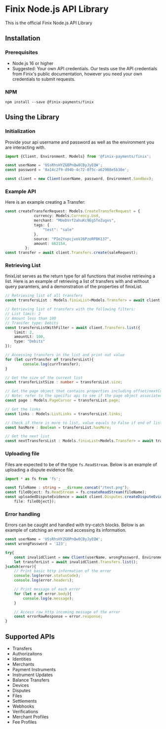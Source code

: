 # Finix Node.js API Library
This is the official Finix Node.js API Library 

## Installation
### Prerequisites
- Node.js 16 or higher
- Suggested: Your own API credentials.
Our tests use the API credentials from Finix's public documentation, however you need your own credentials to submit requests.
### NPM
```
npm install --save @finix-payments/finix
```

## Using the Library
### Initialization
Provide your api username and password as well as the environment you are interacting with.
```typescript
import {Client, Environment, Models} from '@finix-payments/finix';

const userName = 'USsRhsHYZGBPnQw8CByJyEQW';
const password = '8a14c2f9-d94b-4c72-8f5c-a62908e5b30e';

const client = new Client(userName, password, Environment.Sandbox);
```

### Example API
Here is an example creating a Transfer:
```typescript
const createTransferRequest: Models.CreateTransferRequest = {
             currency: Models.Currency.Usd,
             merchant: "MUeDVrf2ahuKc9Eg5TeZugvs",
             tags: {
                 "test": "sale"
             },
             source: "PIe2YvpcjvoVJ6PzoRPBK137",
             amount: 662154,
         };
const transfer = await client.Transfers.create(saleRequest);
```

### Retrieving List 
finixList serves as the return type for all functions that involve retrieving a list. Here is an example of retrieving a list of transfers with and without query paramters, and a demonstration of the properties of finixList.
```typescript 
// Retrieving list of all transfers 
const transfersList : Models.finixList<Models.Transfer> = await client.Transfers.list();

// Retrieving list of transfers with the following filters: 
// List limit: 2
// Amount less than 100
// Transfer type: Debits 
const transfersListWithFilter = await client.Transfers.list({
    limit: 2,
    amountLt: 100,
    type: "Debits"  
});

// Accessing transfers in the list and print out value
for (let currTransfer of transfersList){
        console.log(currTransfer);
}

// Get the size of the current list 
const transferListSize : number = transfersList.size;

// Get the page object that contains properties including offset/nextCursor, limit.
// Note: refer to the specific api to see if the page object associated is of type pageCursor or pageOffset
const page : Models.PageCursor = transfersList.page;

// Get the links 
const links : Models.ListLinks = transfersList.links;

// Check if there is more to list, value equals to False if end of list has been reached 
const hasMore : Boolean = transfersList.hasMore;

// Get the next list 
const nextTransfersList : Models.finixList<Models.Transfer> = await transfersList.listNext();

```

### Uploading file 
Files are expected to be of the type `fs.ReadStream`. Below is an example of uploading a dispute evidence file.
``` typescript
import * as fs from 'fs';

const fileName : string = __dirname.concat("/test.png");
const fileObject: fs.ReadStream = fs.createReadStream(fileName);
const uploadedDisputeEvidence = await client.Disputes.createDisputeEvidence(disputeId, {
    file: fileObject});
```

### Error handling
Errors can be caught and handled with try-catch blocks. Below is an example of catching an error and accessing its information. 
```typescript
const userName = 'USsRhsHYZGBPnQw8CByJyEQW';
const wrongPassword = '123';

try{
    const invalidClient = new Client(userName, wrongPassword, Environment.Sandbox);
    let transferList = await invalidClient.Transfers.list();
}catch(error){
    // Print basic http information of the error
    console.log(error.statusCode);
    console.log(error.headers);

    // Print message of each error 
    for (let e of error.body){
        console.log(e.message);
    }

    // Access raw http incoming message of the error 
    const errorRawResponse = error.response;
}
```
## Supported APIs
- Transfers
- Authorizaitons
- Identities
- Merchants
- Payment Instruments
- Instrument Updates
- Balance Transfers
- Devices
- Disputes
- Files
- Settlements
- Webhooks
- Verifications
- Merchant Profiles
- Fee Profiles
